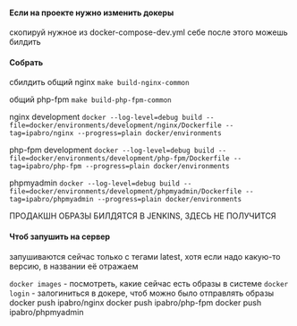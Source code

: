 #### Если на проекте нужно изменить докеры
скопируй нужное из docker-compose-dev.yml себе
после этого можешь билдить

#### Собрать
сбилдить общий nginx
`make build-nginx-common`

общий php-fpm
`make build-php-fpm-common`

nginx development
`docker --log-level=debug build --file=docker/environments/development/nginx/Dockerfile --tag=ipabro/nginx --progress=plain docker/environments`

php-fpm development
`docker --log-level=debug build --file=docker/environments/development/php-fpm/Dockerfile --tag=ipabro/php-fpm --progress=plain docker/environments`

phpmyadmin
`docker --log-level=debug build --file=docker/environments/development/phpmyadmin/Dockerfile --tag=ipabro/phpmyadmin --progress=plain docker/environments`

ПРОДАКШН ОБРАЗЫ БИЛДЯТСЯ В JENKINS, ЗДЕСЬ НЕ ПОЛУЧИТСЯ


#### Чтоб запушить на сервер
запушиваются сейчас только с тегами latest, хотя если надо какую-то версию, в названии её отражаем

`docker images` - посмотреть, какие сейчас есть образы в системе
`docker login` - залогиниться в докере, чтоб можно было отправлять образы
docker push ipabro/nginx
docker push ipabro/php-fpm
docker push ipabro/phpmyadmin

